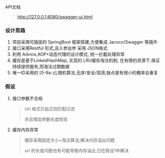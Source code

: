 
###
API文档
> http://127.0.0.1:8080/swagger-ui.html
 

### 设计思路

1. 项目采用可插拔的 SpringBoot 框架搭建,方便集成 Jacoco/Swagger 等插件
2. 接口采用Restful 形式,且入参出参 采用 JSON格式
3. 利用 Advice,AOP+动态代理的设计模式, 统一拦截处理异常
4. 缓存是基于LinkedHashMap, 实现的 LRU缓存淘汰机制, 在有限的资源下,保证持续提供服务,而淘汰过期数据
5. 唯一ID采用的 [0-9a-z],随机算法,无序/安全/高效,缺点是有很小的概率会重复



### 假设

1. 接口参数不合规 

   > Url 格式已由正则匹配过滤
   >
   > 并且增加参数长度校验

2. 缓存内存异常

   > 缓存采用固定大小+淘汰算法,解决内存溢出问题
   >
   > url 的长度问题也有可能导致内存溢出,已在假设1中解决

